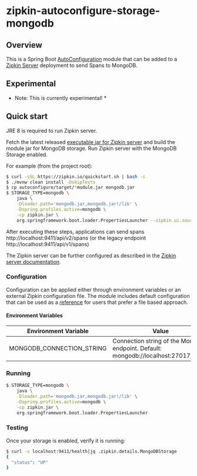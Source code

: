 # zipkin-autoconfigure-storage-mongodb

## Overview

This is a Spring Boot [AutoConfiguration](http://docs.spring.io/spring-boot/docs/current/reference/html/using-boot-auto-configuration.html)
module that can be added to a [Zipkin Server](https://github.com/openzipkin/zipkin/tree/master/zipkin-server) 
deployment to send Spans to MongoDB.

## Experimental
* Note: This is currently experimental! *

## Quick start

JRE 8 is required to run Zipkin server.

Fetch the latest released
[executable jar for Zipkin server](https://search.maven.org/remote_content?g=io.zipkin.java&a=zipkin-server&v=LATEST&c=exec)
and build the module jar for MongoDB storage.
Run Zipkin server with the MongoDB Storage enabled.

For example (from the project root):

```bash
$ curl -sSL https://zipkin.io/quickstart.sh | bash -s
$ ./mvnw clean install -DskipTests
$ cp autoconfigure/target/*module.jar mongodb.jar
$ STORAGE_TYPE=mongodb \
    java \
    -Dloader.path='mongodb.jar,mongodb.jar!/lib' \
    -Dspring.profiles.active=mongodb \
    -cp zipkin.jar \
    org.springframework.boot.loader.PropertiesLauncher --zipkin.ui.source-root=classpath:zipkin-lens
```

After executing these steps, applications can send spans
http://localhost:9411/api/v2/spans (or the legacy endpoint http://localhost:9411/api/v1/spans)

The Zipkin server can be further configured as described in the
[Zipkin server documentation](https://github.com/openzipkin/zipkin/blob/master/zipkin-server/README.md).

### Configuration

Configuration can be applied either through environment variables or an external Zipkin
configuration file.  The module includes default configuration that can be used as a 
[reference](https://github.com/openzipkin/zipkin-gcp/tree/master/autoconfigure/storage-mongodb/src/main/resources/zipkin-server-mongodb.yml)
for users that prefer a file based approach.

#### Environment Variables

|Environment Variable           | Value            |
|-------------------------------|------------------|
|MONGODB_CONNECTION_STRING | Connection string of the MongoDB endpoint. Default: mongodb://localhost:27017/zipkin |

### Running

```bash
$ STORAGE_TYPE=mongodb \
    java \
    -Dloader.path='mongodb.jar,mongodb.jar!/lib' \
    -Dspring.profiles.active=mongodb \
    -cp zipkin.jar \
    org.springframework.boot.loader.PropertiesLauncher
```

### Testing

Once your storage is enabled, verify it is running:
```bash
$ curl -s localhost:9411/health|jq .zipkin.details.MongoDBStorage
{
  "status": "UP"
}
```
